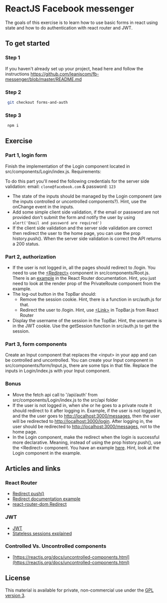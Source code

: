 # ReactJS Facebook messenger

The goals of this exercise is to learn how to use basic forms in react using state and how to do authentication with react router and JWT.

## To get started

### Step 1

If you haven't already set up your project, head here and follow the instructions https://github.com/leanjscom/fb-messenger/blob/master/README.md

### Step 2

```sh
 git checkout forms-and-auth
```

### Step 3

```sh
 npm i
```

## Exercise

### Part 1, login form

Finish the implementation of the Login component located in src/components/Login/index.js. Requirements:

To do this part you'll need the following credentials for the server side validation: email: `clone@facebook.com` & password: `123`

* The state of the inputs should be managed by the Login component (are the inputs controlled or uncontrolled components?). Hint, use the onChange event in the inputs.
* Add some simple client side validation, if the email or password are not provided don't submit the form and notify the user by using `alert('Email and password are required')`
* If the client side validation and the server side validation are correct then redirect the user to the home page, you can use the prop history.push(). When the server side validation is correct the API returns a 200 status.

### Part 2, authorization

* If the user is not logged in, all the pages should redirect to /login. You need to use the [&lt;Redirect&gt;](https://reacttraining.com/react-router/web/api/Redirect) component in src/components/Root.js. There is an [example](https://reacttraining.com/react-router/web/example/auth-workflow) in the React Router documentation. Hint, you just need to look at the render prop of the PrivateRoute component from the example.
* The log-out button in the TopBar should:
  * Remove the session cookie. Hint, there is a function in src/auth.js for that.
  * Redirect the user to /login. Hint, use [&lt;Link&gt;](https://reacttraining.com/react-router/web/api/Link) in TopBar.js from React Router
* Display the username of the session in the TopBar. Hint, the username is in the JWT cookie. Use the getSession function in src/auth.js to get the session.

### Part 3, form components

Create an Input component that replaces the &lt;input&gt; in your app and can be controlled and uncontrolled. You can create your Input component in src/components/form/Input.js, there are some tips in that file. Replace the inputs in Login/index.js with your Input component.

### Bonus

* Move the fetch api call to '/api/auth' from src/components/Login/index.js to the src/api folder
* If the user is not logged in, when she or he goes to a private route it should redirect to it after logging in. Example, if the user is not logged in, and the the user goes to [http://localhost:3000/messages](http://localhost:3000/messages), then the user will be redirected to [http://localhost:3000/login](http://localhost:3000/login). After logging in, the user should be redirected to [http://localhost:3000/messages](http://localhost:3000/messages), not to the home page.
* In the Login component, make the redirect when the login is successful more declarative. Meaning, instead of using the prop history.push(), use the &lt;Redirect&gt; component. You have an example [here](https://reacttraining.com/react-router/web/example/auth-workflow). Hint, look at the Login component in the example.

## Articles and links

### React Router

* [Redirect push()](https://github.com/ReactTraining/react-router/blob/master/packages/react-router/modules/Redirect.js#L88)
* [Redirect documentation example](https://reacttraining.com/react-router/web/api/Redirect)
* [react-router-dom Redirect](https://github.com/ReactTraining/react-router/blob/master/packages/react-router-dom/modules/Redirect.js)

### JWT

* [JWT](https://jwt.io/)
* [Stateless sessions explained](https://auth0.com/blog/stateless-auth-for-stateful-minds/)

### Controlled Vs. Uncontrolled components

* [https://reactjs.org/docs/uncontrolled-components.html](https://reactjs.org/docs/uncontrolled-components.html)

## License

This material is available for private, non-commercial use under the [GPL version 3](http://www.gnu.org/licenses/gpl-3.0-standalone.html).
